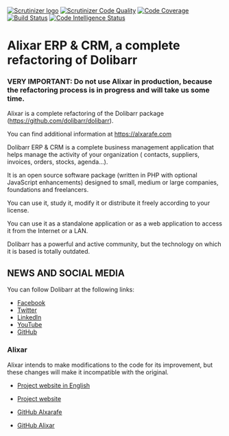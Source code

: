 [![Scrutinizer logo](https://scrutinizer-ci.com/images/logo.png)](https://scrutinizer-ci.com/g/rsanjoseo/alixar/?branch=master)
[![Scrutinizer Code Quality](https://scrutinizer-ci.com/g/rsanjoseo/alixar/badges/quality-score.png?b=main)](https://scrutinizer-ci.com/g/rsanjoseo/alixar/?branch=main)
[![Code Coverage](https://scrutinizer-ci.com/g/rsanjoseo/alixar/badges/coverage.png?b=main)](https://scrutinizer-ci.com/g/rsanjoseo/alixar/?branch=main)
[![Build Status](https://scrutinizer-ci.com/g/rsanjoseo/alixar/badges/build.png?b=master)](https://scrutinizer-ci.com/g/rsanjoseo/alixar/build-status/master)
[![Code Intelligence Status](https://scrutinizer-ci.com/g/rsanjoseo/alixar/badges/code-intelligence.svg?b=master)](https://scrutinizer-ci.com/code-intelligence)

# Alixar ERP & CRM, a complete refactoring of Dolibarr

### VERY IMPORTANT: Do not use Alixar in production, because the refactoring process is in progress and will take us some time.

Alixar is a complete refactoring of the Dolibarr package (https://github.com/dolibarr/dolibarr).

You can find additional information at https://alxarafe.com

Dolibarr ERP & CRM is a complete business management application that helps manage the activity of your organization (
contacts, suppliers, invoices, orders, stocks, agenda...).

It is an open source software package (written in PHP with optional JavaScript enhancements) designed to small, medium
or large companies, foundations and freelancers.

You can use it, study it, modify it or distribute it freely according to your license.

You can use it as a standalone application or as a web application to access it from the Internet or a LAN.

Dolibarr has a powerful and active community, but the technology on which it is based is totally outdated.

## NEWS AND SOCIAL MEDIA

You can follow Dolibarr at the following links:

- [Facebook](https://www.facebook.com/dolibarr)
- [Twitter](https://www.twitter.com/dolibarr)
- [LinkedIn](https://www.linkedin.com/company/association-dolibarr)
- [YouTube](https://www.youtube.com/user/DolibarrERPCRM)
- [GitHub](https://github.com/Dolibarr/dolibarr)

### Alixar

Alixar intends to make modifications to the code for its improvement, but these changes will make it incompatible with
the original.

- [Project website in English](https://alxarafe.com)
- [Project website](https://alxarafe.es)

- [GitHub Alxarafe](https://github.com/rsanjoseo/alxarafe)
- [GitHub Alixar](https://github.com/rsanjoseo/alixar)
